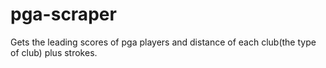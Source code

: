 # pga-scraper
Gets the leading scores of pga players and distance of each club(the type of club) plus strokes. 
